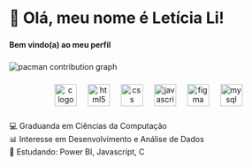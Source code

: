 <h1 align="left">💚 Olá, meu nome é Letícia Li!</h1>

###

<h4 align="left">Bem vindo(a) ao meu perfil</h4>

###

<picture>
  <source media="(prefers-color-scheme: dark)" srcset="https://raw.githubusercontent.com/letis-li/letis-li/output/pacman-contribution-graph-dark.svg">
  <source media="(prefers-color-scheme: light)" srcset="https://raw.githubusercontent.com/letis-li/letis-li/output/pacman-contribution-graph.svg">
  <img alt="pacman contribution graph" src="https://raw.githubusercontent.com/letis-li/letis-li/output/pacman-contribution-graph.svg">
</picture>

###

<div align="center">
  <img src="https://cdn.jsdelivr.net/gh/devicons/devicon/icons/c/c-original.svg" height="40" alt="c logo"  />
  <img width="12" />
  <img src="https://cdn.jsdelivr.net/gh/devicons/devicon/icons/html5/html5-original.svg" height="40" alt="html5 logo"  />
  <img width="12" />
  <img src="https://cdn.jsdelivr.net/gh/devicons/devicon/icons/css3/css3-original.svg" height="40" alt="css logo"  />
  <img width="12" />
  <img src="https://cdn.jsdelivr.net/gh/devicons/devicon/icons/javascript/javascript-original.svg" height="40" alt="javascript logo"  />
  <img width="12" />
  <img src="https://cdn.jsdelivr.net/gh/devicons/devicon/icons/figma/figma-original.svg" height="40" alt="figma logo"  />
  <img width="12" />
  <img src="https://cdn.jsdelivr.net/gh/devicons/devicon/icons/mysql/mysql-original.svg" height="40" alt="mysql logo"  />
</div>

###

<p align="left">💻 Graduanda em Ciências da Computação<br>📊 Interesse em Desenvolvimento e Análise de Dados<br>📖 Estudando: Power BI, Javascript, C</p>

###
